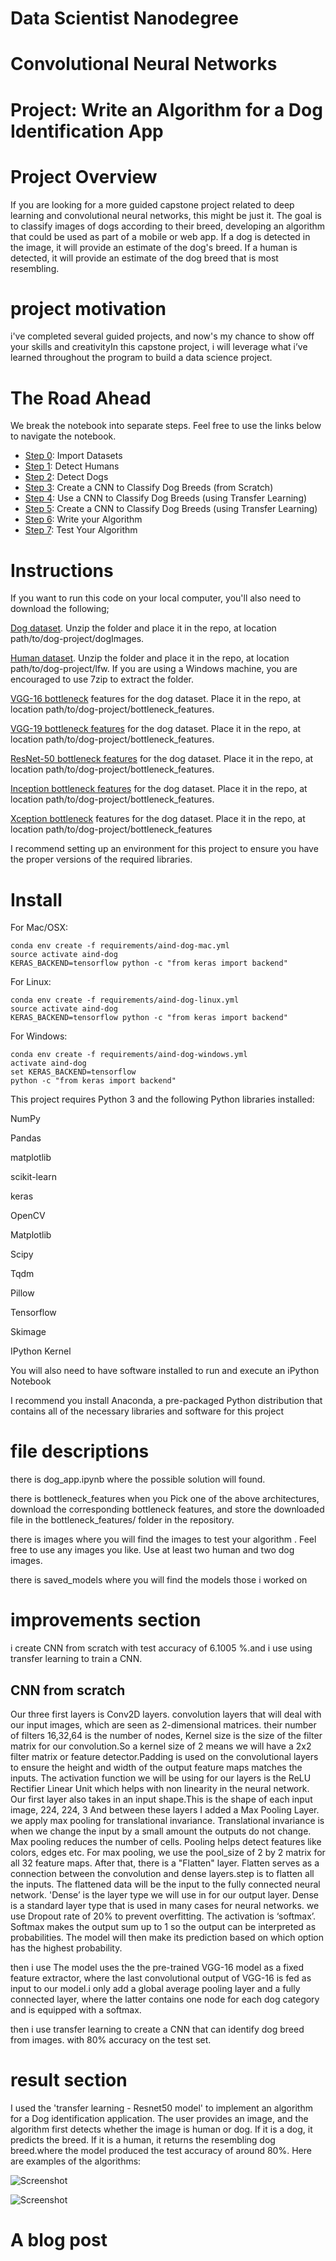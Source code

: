 # Data Scientist Nanodegree

# Convolutional Neural Networks

# Project: Write an Algorithm for a Dog Identification App

# Project Overview

If you are looking for a more guided capstone project related to deep learning and convolutional neural networks, this might be just it. The goal is to classify images of dogs according to their breed, developing an algorithm that could be used as part of a mobile or web app. If a dog is detected in the image, it will provide an estimate of the dog's breed. If a human is detected, it will provide an estimate of the dog breed that is most resembling. 

# project motivation

i've completed several guided projects, and now's my chance to show off your skills and creativityIn this capstone project, i will leverage what i’ve learned throughout the program to build a data science project.
 
# The Road Ahead

We break the notebook into separate steps.  Feel free to use the links below to navigate the notebook.

* [Step 0](#step0): Import Datasets
* [Step 1](#step1): Detect Humans
* [Step 2](#step2): Detect Dogs
* [Step 3](#step3): Create a CNN to Classify Dog Breeds (from Scratch)
* [Step 4](#step4): Use a CNN to Classify Dog Breeds (using Transfer Learning)
* [Step 5](#step5): Create a CNN to Classify Dog Breeds (using Transfer Learning)
* [Step 6](#step6): Write your Algorithm
* [Step 7](#step7): Test Your Algorithm

# Instructions

If you want to run this code on your local computer, you'll also need to download the following;

[Dog dataset](https://s3-us-west-1.amazonaws.com/udacity-aind/dog-project/dogImages.zip). Unzip the folder and place it in the repo, at location path/to/dog-project/dogImages.

[Human dataset](https://s3-us-west-1.amazonaws.com/udacity-aind/dog-project/lfw.zip). Unzip the folder and place it in the repo, at location path/to/dog-project/lfw. If you are using a Windows machine, you are encouraged to use 7zip to extract the folder.

[VGG-16 bottleneck](https://s3-us-west-1.amazonaws.com/udacity-aind/dog-project/DogVGG16Data.npz) features for the dog dataset. Place it in the repo, at location path/to/dog-project/bottleneck_features.

[VGG-19 bottleneck features](https://s3-us-west-1.amazonaws.com/udacity-aind/dog-project/DogVGG19Data.npz) for the dog dataset. Place it in the repo, at location path/to/dog-project/bottleneck_features.

[ResNet-50 bottleneck features](https://s3-us-west-1.amazonaws.com/udacity-aind/dog-project/DogResnet50Data.npz) for the dog dataset. Place it in the repo, at location path/to/dog-project/bottleneck_features.

[Inception bottleneck features](https://s3-us-west-1.amazonaws.com/udacity-aind/dog-project/DogInceptionV3Data.npz) for the dog dataset. Place it in the repo, at location path/to/dog-project/bottleneck_features.

[Xception bottleneck](https://s3-us-west-1.amazonaws.com/udacity-aind/dog-project/DogXceptionData.npz) features for the dog dataset. Place it in the repo, at location path/to/dog-project/bottleneck_features




I recommend setting up an environment for this project to ensure you have the proper versions of the required libraries.

# Install

For Mac/OSX:

	conda env create -f requirements/aind-dog-mac.yml
	source activate aind-dog
	KERAS_BACKEND=tensorflow python -c "from keras import backend"
For Linux:

	conda env create -f requirements/aind-dog-linux.yml
	source activate aind-dog
	KERAS_BACKEND=tensorflow python -c "from keras import backend"
For Windows:

	conda env create -f requirements/aind-dog-windows.yml
	activate aind-dog
	set KERAS_BACKEND=tensorflow
	python -c "from keras import backend"
 
This project requires Python 3 and the following Python libraries installed:

NumPy


Pandas


matplotlib


scikit-learn


keras


OpenCV


Matplotlib

Scipy


Tqdm


Pillow


Tensorflow


Skimage


IPython Kernel


You will also need to have software installed to run and execute an iPython Notebook

I recommend you install Anaconda, a pre-packaged Python distribution that contains all of the necessary libraries and software for this project


# file descriptions

there is dog_app.ipynb where the possible solution will found.

there is bottleneck_features when you Pick one of the above architectures, download the corresponding bottleneck features, and store the downloaded file in the bottleneck_features/ folder in the repository.

there is images where you will find the images to test your algorithm . Feel free to use any images you like. Use at least two human and two dog images.

there is saved_models where you will find the models those i worked on

# improvements section 

i create CNN from scratch with test accuracy of 6.1005 %.and i use using transfer learning to train a CNN.

## CNN from scratch

Our three first layers is Conv2D layers. convolution layers that will deal with our input images, which are seen as 2-dimensional matrices. their number of filters 16,32,64 is the number of nodes, Kernel size is the size of the filter matrix for our convolution.So a kernel size of 2 means we will have a 2x2 filter matrix or feature detector.Padding is used on the convolutional layers to ensure the height and width of the output feature maps matches the inputs. The activation function we will be using for our layers is the ReLU Rectifier Linear Unit which helps with non linearity in the neural network. Our first layer also takes in an input shape.This is the shape of each input image, 224, 224, 3
And between these layers I added a Max Pooling Layer. we apply max pooling for translational invariance. Translational invariance is when we change the input by a small amount the outputs do not change. Max pooling reduces the number of cells. Pooling helps detect features like colors, edges etc. For max pooling, we use the pool_size of 2 by 2 matrix for all 32 feature maps.
After that, there is a "Flatten" layer. Flatten serves as a connection between the convolution and dense layers.step is to flatten all the inputs. The flattened data will be the input to the fully connected neural network.
'Dense’ is the layer type we will use in for our output layer. Dense is a standard layer type that is used in many cases for neural networks.
we use Dropout rate of 20% to prevent overfitting.
The activation is ‘softmax’. Softmax makes the output sum up to 1 so the output can be interpreted as probabilities. The model will then make its prediction based on which option has the highest probability.

then i use The model uses the the pre-trained VGG-16 model as a fixed feature extractor, where the last convolutional output of VGG-16 is fed as input to our model.i only add a global average pooling layer and a fully connected layer, where the latter contains one node for each dog category and is equipped with a softmax.

then i use transfer learning to create a CNN that can identify dog breed from images. with 80% accuracy on the test set.


# result section 

I used the 'transfer learning - Resnet50 model' to implement an algorithm for a Dog identification application. The user provides an image, and the algorithm first detects whether the image is human or dog. If it is a dog, it predicts the breed. If it is a human, it returns the resembling dog breed.where the model produced the test accuracy of around 80%. 
Here are examples of the algorithms:

![Screenshot](result1.png)



![Screenshot](result4.png)


# A blog post


